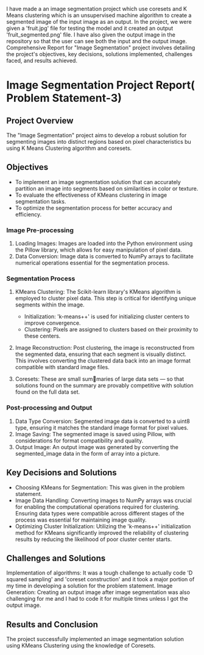I have made a an image segmentation project which use coresets and K Means clustering which is an unsupervised machine algorithm to create a segmented image of the input image as an output. In the project, we were given a 'fruit.jpg' file for testing the model and it created an output 'fruit_segmented.png' file.
I have also given the output image in the repository so that the user can see both the input and the output image.
Comprehensive Report for "Image Segmentation" project involves detailing the project's objectives, key decisions, solutions implemented, challenges faced, and results achieved.

# Image Segmentation Project Report( Problem Statement-3)

## Project Overview

The "Image Segmentation" project aims to develop a robust solution for segmenting images into distinct regions based on pixel characteristics bu using K Means Clustering algorithm and coresets.

## Objectives

- To implement an image segmentation solution that can accurately partition an image into segments based on similarities in color or texture.
- To evaluate the effectiveness of KMeans clustering in image segmentation tasks.
- To optimize the segmentation process for better accuracy and efficiency.

### Image Pre-processing

1. Loading Images: Images are loaded into the Python environment using the Pillow library, which allows for easy manipulation of pixel data.
2. Data Conversion: Image data is converted to NumPy arrays to facilitate numerical operations essential for the segmentation process.

### Segmentation Process

1. KMeans Clustering: The Scikit-learn library's KMeans algorithm is employed to cluster pixel data. This step is critical for identifying unique segments within the image.
   - Initialization: 'k-means++' is used for initializing cluster centers to improve convergence.
   - Clustering: Pixels are assigned to clusters based on their proximity to these centers.

2. Image Reconstruction: Post clustering, the image is reconstructed from the segmented data, ensuring that each segment is visually distinct. This involves converting the clustered data back into an image format compatible with standard image files.
3. Coresets: These are small summaries of large data sets — so that solutions found on the summary are provably competitive with solution found on the full data set.

### Post-processing and Output

1. Data Type Conversion: Segmented image data is converted to a uint8 type, ensuring it matches the standard image format for pixel values.
2. Image Saving: The segmented image is saved using Pillow, with considerations for format compatibility and quality.
3. Output Image: An output image was generated by converting the segmented_image data in the form of array into a picture.

## Key Decisions and Solutions

- Choosing KMeans for Segmentation: This was given in the problem statement.
- Image Data Handling: Converting images to NumPy arrays was crucial for enabling the computational operations required for clustering. Ensuring data types were compatible across different stages of the process was essential for maintaining image quality.
- Optimizing Cluster Initialization: Utilizing the 'k-means++' initialization method for KMeans significantly improved the reliability of clustering results by reducing the likelihood of poor cluster center starts.

## Challenges and Solutions

Implementation of algorithms: It was a tough challenge to actually code 'D squared sampling' and 'coreset construction' and it took a major portion of my time in developing a solution for the problem statement.
Image Generation: Creating an output image after image segmentation was also challenging for me and I had to code it for multiple times unless I got the output image.
## Results and Conclusion

The project successfully implemented an image segmentation solution using KMeans Clustering using the knowledge of Coresets.
